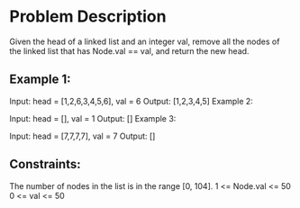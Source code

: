 # Problem Description 
Given the head of a linked list and an integer val, remove all the nodes of the linked list that has Node.val == val, and return the new head.

 

## Example 1:


Input: head = [1,2,6,3,4,5,6], val = 6
Output: [1,2,3,4,5]
Example 2:

Input: head = [], val = 1
Output: []
Example 3:

Input: head = [7,7,7,7], val = 7
Output: []
 

## Constraints:

The number of nodes in the list is in the range [0, 104].
1 <= Node.val <= 50
0 <= val <= 50